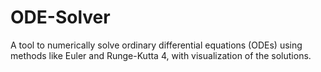 # ODE-Solver
A tool to numerically solve ordinary differential equations (ODEs) using methods like Euler and Runge-Kutta 4, with visualization of the solutions.
